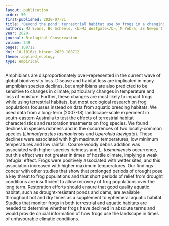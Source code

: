 ```yaml
---
layout: publication
order: 50
first-published: 2020-07-21
title: "Beyond the pond: terrestrial habitat use by frogs in a changing climate."
authors: MJ Evans, BC Scheele, <b>MJ Westgate</b>, M Yebra, JS Newport & AD Manning
year: 2020
journal: Biological Conservation
volume: 249
pages: 108712
doi: 10.1016/j.biocon.2020.108712
theme: applied_ecology
type: empirical
---
```

Amphibians are disproportionately over-represented in the current wave of global biodiversity loss. Disease and habitat loss are implicated in many amphibian species declines, but amphibians are also predicted to be sensitive to changes in climate, particularly changes in temperature and loss of moisture. Further, these changes are most likely to impact frogs while using terrestrial habitats, but most ecological research on frog populations focusses instead on data from aquatic breeding habitats. We used data from a long-term (2007-18) landscape-scale experiment in south-eastern Australia to test the effects of terrestrial habitat characteristics and restoration treatments on frog species. We found declines in species richness and in the occurrences of two locally-common species (<i>Limnodynastes tasmaniensis</i> and <i>Uperoleia laevigata</i>). These declines were associated with high maximum temperatures, low minimum temperatures and low rainfall. Coarse woody debris addition was associated with higher species richness and <i>L. tasmaniensis</i> occurrence, but this effect was not greater in times of hostile climate, implying a weak 'refugia' effect. Frogs were positively associated with wetter sites, and this association increased with higher maximum temperatures. Our findings concur with other studies that show that prolonged periods of drought pose a key threat to frog populations and that short periods of relief from drought conditions are insufficient to allow recovery of frog populations over the long term. Restoration efforts should ensure that good quality aquatic habitat, such as drought-resistant ponds and dams, are available throughout hot and dry times as a supplement to ephemeral aquatic habitat. Studies that monitor frogs in both terrestrial and aquatic habitats are needed to determine whether frogs have declined in absolute terms and would provide crucial information of how frogs use the landscape in times of unfavourable climatic conditions.